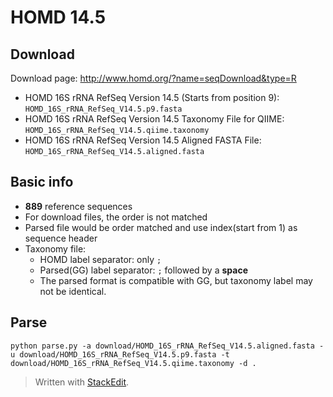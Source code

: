 # HOMD 14.5

## Download
Download page: http://www.homd.org/?name=seqDownload&type=R

* HOMD 16S rRNA RefSeq Version 14.5 (Starts from position 9): `HOMD_16S_rRNA_RefSeq_V14.5.p9.fasta`
* HOMD 16S rRNA RefSeq Version 14.5 Taxonomy File for QIIME: `HOMD_16S_rRNA_RefSeq_V14.5.qiime.taxonomy`
* HOMD 16S rRNA RefSeq Version 14.5 Aligned FASTA File: `HOMD_16S_rRNA_RefSeq_V14.5.aligned.fasta`

## Basic info

* __889__ reference sequences
* For download files, the order is not matched
* Parsed file would be order matched and use index(start from 1) as sequence header
* Taxonomy file:
	* HOMD label separator: only `;`  
	* Parsed(GG) label separator: `;` followed by a __space__
	* The parsed format is compatible with GG, but taxonomy label may not be identical.
	

## Parse
```
python parse.py -a download/HOMD_16S_rRNA_RefSeq_V14.5.aligned.fasta -u download/HOMD_16S_rRNA_RefSeq_V14.5.p9.fasta -t download/HOMD_16S_rRNA_RefSeq_V14.5.qiime.taxonomy -d .
```

> Written with [StackEdit](https://stackedit.io/).